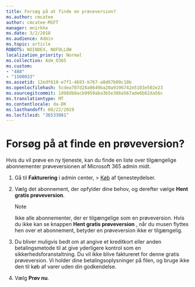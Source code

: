 ```yaml
---
title: Forsøg på at finde en prøveversion?
ms.author: cmcatee
author: cmcatee-MSFT
manager: mnirkhe
ms.date: 3/2/2018
ms.audience: Admin
ms.topic: article
ROBOTS: NOINDEX, NOFOLLOW
localization_priority: Normal
ms.collection: Adm_O365
ms.custom:
- "488"
- "1500033"
ms.assetid: 12edf610-e7f1-4693-b767-a8d67b09c10b
ms.openlocfilehash: 5cdea787d28a0649ba20a9196742e5103e502e23
ms.sourcegitcommit: 1d98db8acb9959aba3b5e308a567ade6b62da56c
ms.translationtype: MT
ms.contentlocale: da-DK
ms.lasthandoff: 08/22/2019
ms.locfileid: "36533081"
---
```

# <a name="trying-to-find-a-trial"></a>Forsøg på at finde en prøveversion?

Hvis du vil prøve en ny tjeneste, kan du finde en liste over tilgængelige abonnementer prøveversionen af Microsoft 365 admin midt.
  
1. Gå til **Fakturering** i admin center, \> [Køb](https://go.microsoft.com/fwlink/p/?linkid=868433) af tjenesteydelser.

2. Vælg det abonnement, der opfylder dine behov, og derefter vælge **Hent gratis prøveversion**.

    > [!NOTE]
    > Ikke alle abonnementer, der er tilgængelige som en prøveversion. Hvis du ikke kan se knappen **Hent gratis prøveversion** , når du musen flyttes hen over et abonnement, betyder en prøveversion ikke er tilgængelig.
  
3. Du bliver muligvis bedt om at angive et kreditkort eller anden betalingsmetode til at give yderligere kontrol som en sikkerhedsforanstaltning. Du vil ikke blive faktureret for denne gratis prøveversion. Vi holder dine betalingsoplysninger på filen, og bruge ikke den til køb af varer uden din godkendelse.

4. Vælg **Prøv nu**.
